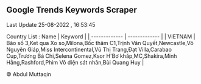 

## Google Trends Keywords Scraper 
 
Last Update 25-08-2022 , 16:53:45

Country List :
 Name  | Keyword |
| ------------- | ------------- |
| VIETNAM | Bão số 3,Ket qua Xo so,Milona,Bốc thăm C1,Trịnh Văn Quyết,Newcastle,Võ Nguyên Giáp,Miss Intercontinental,Vũ Thị Trang,Đạt Villa,Carabao Cup,Trương Bá Chi,Selena Gomez,Ksor H'Bơ khăp,MC,Shakira,Minh Hằng,Rashford,Phim Vô diện sát nhân,Bùi Quang Huy |



© Abdul Muttaqin 
